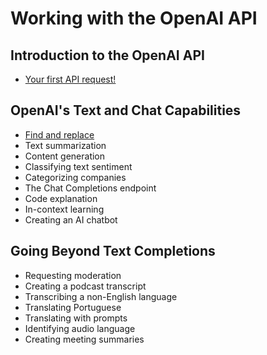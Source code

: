 # Working with the OpenAI API

## Introduction to the OpenAI API

- [Your first API request!](your_first_api_request.py)

## OpenAI's Text and Chat Capabilities

- [Find and replace](find_and_replace.py)
- Text summarization
- Content generation
- Classifying text sentiment
- Categorizing companies
- The Chat Completions endpoint
- Code explanation
- In-context learning
- Creating an AI chatbot

## Going Beyond Text Completions

- Requesting moderation
- Creating a podcast transcript
- Transcribing a non-English language
- Translating Portuguese
- Translating with prompts
- Identifying audio language
- Creating meeting summaries
